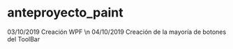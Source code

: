 # anteproyecto_paint
03/10/2019 Creación WPF \n
04/10/2019 Creación de la mayoría de botones del ToolBar
